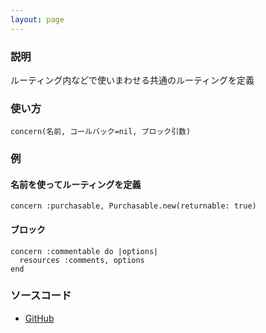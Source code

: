 ```yaml
---
layout: page
---
```


### 説明

ルーティング内などで使いまわせる共通のルーティングを定義

### 使い方

    concern(名前, コールバック=nil, ブロック引数)

### 例

#### 名前を使ってルーティングを定義

    concern :purchasable, Purchasable.new(returnable: true)

#### ブロック

    concern :commentable do |options|
      resources :comments, options
    end

### ソースコード

- [GitHub](https://github.com/rails/rails/blob/984c3ef2775781d47efa9f541ce570daa2434a80/actionpack/lib/action_dispatch/routing/mapper.rb#L2048)
